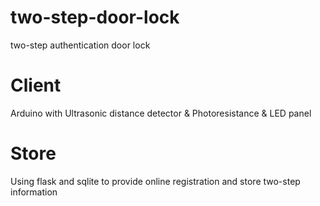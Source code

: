# two-step-door-lock
two-step authentication door lock

# Client
Arduino with Ultrasonic distance detector & Photoresistance & LED panel

# Store 
Using flask and sqlite to provide online registration and store two-step information

